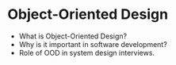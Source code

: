 # Object-Oriented Design

* What is Object-Oriented Design?
* Why is it important in software development?
* Role of OOD in system design interviews.
